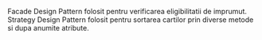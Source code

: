 Facade Design Pattern folosit pentru verificarea eligibilitatii de imprumut.
Strategy Design Pattern folosit pentru sortarea cartilor prin diverse metode si dupa anumite atribute.
